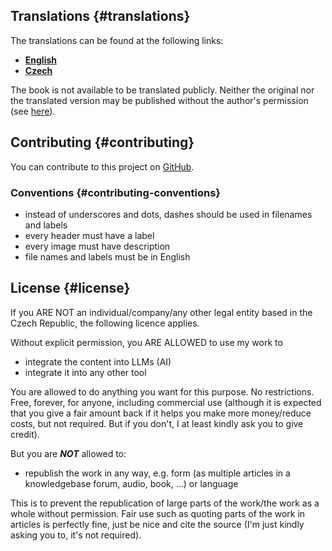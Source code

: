 ## Translations {#translations}
The translations can be found at the following links:
- [**English**](https://mcguide.caukub.dev)
- [**Czech**](https://prirucka.caukub.dev)

The book is not available to be translated publicly. Neither the original nor the translated version may be published without the author's permission (see [here](#license)).

## Contributing {#contributing}
You can contribute to this project on [GitHub](https://github.com/caukub/mcgui-de).

### Conventions {#contributing-conventions}
- instead of underscores and dots, dashes should be used in filenames and labels
- every header must have a label
- every image must have description
- file names and labels must be in English

## License {#license}
If you ARE NOT an individual/company/any other legal entity based in the Czech Republic, the following licence applies.

Without explicit permission, you ARE ALLOWED to use my work to
- integrate the content into LLMs (AI)
- integrate it into any other tool

You are allowed to do anything you want for this purpose. No restrictions. Free, forever, for anyone, including commercial use (although it is expected that you give a fair amount back if it helps you make more money/reduce costs, but not required. But if you don't, I at least kindly ask you to give credit).

But you are ***NOT*** allowed to:
- republish the work in any way, e.g. form (as multiple articles in a knowledgebase forum, audio, book, ...) or language

This is to prevent the republication of large parts of the work/the work as a whole without permission. Fair use such as quoting parts of the work in articles is perfectly fine, just be nice and cite the source (I'm just kindly asking you to, it's not required).